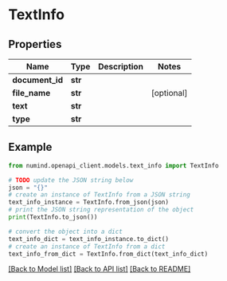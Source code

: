 # TextInfo


## Properties

Name | Type | Description | Notes
------------ | ------------- | ------------- | -------------
**document_id** | **str** |  | 
**file_name** | **str** |  | [optional] 
**text** | **str** |  | 
**type** | **str** |  | 

## Example

```python
from numind.openapi_client.models.text_info import TextInfo

# TODO update the JSON string below
json = "{}"
# create an instance of TextInfo from a JSON string
text_info_instance = TextInfo.from_json(json)
# print the JSON string representation of the object
print(TextInfo.to_json())

# convert the object into a dict
text_info_dict = text_info_instance.to_dict()
# create an instance of TextInfo from a dict
text_info_from_dict = TextInfo.from_dict(text_info_dict)
```
[[Back to Model list]](../README.md#documentation-for-models) [[Back to API list]](../README.md#documentation-for-api-endpoints) [[Back to README]](../README.md)


